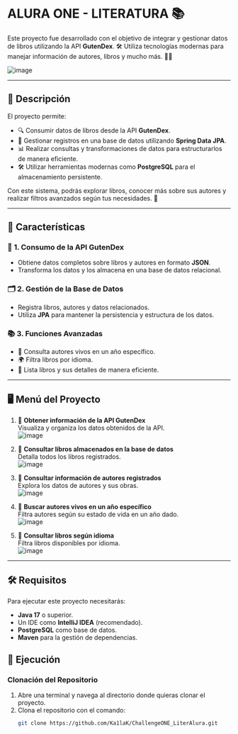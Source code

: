 # **ALURA ONE - LITERATURA** 📚

Este proyecto fue desarrollado con el objetivo de integrar y gestionar datos de libros utilizando la API **GutenDex**. 🛠️ Utiliza tecnologías modernas para manejar información de autores, libros y mucho más. 📖✨  

![image](https://github.com/user-attachments/assets/82590250-5801-46b3-bf86-eeaabc594f0c)

---

## 🌟 **Descripción**

El proyecto permite:
- 🔍 Consumir datos de libros desde la API **GutenDex**.
- 📂 Gestionar registros en una base de datos utilizando **Spring Data JPA**.
- 📊 Realizar consultas y transformaciones de datos para estructurarlos de manera eficiente.
- 🛠️ Utilizar herramientas modernas como **PostgreSQL** para el almacenamiento persistente.

Con este sistema, podrás explorar libros, conocer más sobre sus autores y realizar filtros avanzados según tus necesidades. 🎯  

---

## 🧩 **Características**

### 🚀 **1. Consumo de la API GutenDex**
- Obtiene datos completos sobre libros y autores en formato **JSON**.
- Transforma los datos y los almacena en una base de datos relacional.

### 🗂️ **2. Gestión de la Base de Datos**
- Registra libros, autores y datos relacionados.
- Utiliza **JPA** para mantener la persistencia y estructura de los datos.

### 📚 **3. Funciones Avanzadas**
- 🔎 Consulta autores vivos en un año específico.
- 🌍 Filtra libros por idioma.
- 📝 Lista libros y sus detalles de manera eficiente.

---

## 🖥️ **Menú del Proyecto**

1. 📌 **Obtener información de la API GutenDex**  
   Visualiza y organiza los datos obtenidos de la API.  
   ![image](https://github.com/user-attachments/assets/0dd8ed68-5fb5-43ae-8fe5-e1505fd1fd0a)

2. 📌 **Consultar libros almacenados en la base de datos**  
   Detalla todos los libros registrados.  
   ![image](https://github.com/user-attachments/assets/b2ddb402-9ddc-46f9-8ba8-e12dab853fbd)

3. 📌 **Consultar información de autores registrados**  
   Explora los datos de autores y sus obras.  
   ![image](https://github.com/user-attachments/assets/af71ac2a-9df8-4a75-9f88-b2686de187d5)

4. 📌 **Buscar autores vivos en un año específico**  
   Filtra autores según su estado de vida en un año dado.  
   ![image](https://github.com/user-attachments/assets/c5193397-9550-49a3-8149-01d8cdfa68bb)

5. 📌 **Consultar libros según idioma**  
   Filtra libros disponibles por idioma.  
   ![image](https://github.com/user-attachments/assets/40d691c0-8766-414f-a5d9-6538d04dc1bc)

---

## 🛠️ **Requisitos**

Para ejecutar este proyecto necesitarás:
- **Java 17** o superior.  
- Un IDE como **IntelliJ IDEA** (recomendado).  
- **PostgreSQL** como base de datos.  
- **Maven** para la gestión de dependencias.


## 🚀 **Ejecución**

### **Clonación del Repositorio**
1. Abre una terminal y navega al directorio donde quieras clonar el proyecto.  
2. Clona el repositorio con el comando:  
   ```bash
   git clone https://github.com/Ka1laK/ChallengeONE_LiterAlura.git


